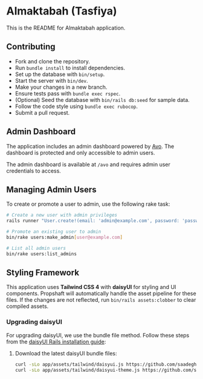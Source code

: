 # Almaktabah (Tasfiya)

This is the README for Almaktabah application.

## Contributing

- Fork and clone the repository.
- Run `bundle install` to install dependencies.
- Set up the database with `bin/setup`.
- Start the server with `bin/dev`.
- Make your changes in a new branch.
- Ensure tests pass with `bundle exec rspec`.
- (Optional) Seed the database with `bin/rails db:seed` for sample data.
- Follow the code style using `bundle exec rubocop`.
- Submit a pull request.

## Admin Dashboard

The application includes an admin dashboard powered by [Avo](https://avohq.io/). The dashboard is protected and only accessible to admin users.

The admin dashboard is available at `/avo` and requires admin user credentials to access.

## Managing Admin Users

To create or promote a user to admin, use the following rake task:

```bash
# Create a new user with admin privileges
rails runner "User.create!(email: 'admin@example.com', password: 'password123', password_confirmation: 'password123', admin: true)"

# Promote an existing user to admin
bin/rake users:make_admin[user@example.com]

# List all admin users
bin/rake users:list_admins
```

## Styling Framework

This application uses **Tailwind CSS 4** with **daisyUI** for styling and UI components. Propshaft will automatically handle the asset pipeline for these files. If the changes are not reflected, run `bin/rails assets:clobber` to clear compiled assets.

### Upgrading daisyUI

For upgrading daisyUI, we use the bundle file method. Follow these steps from the [daisyUI Rails installation guide](https://daisyui.com/docs/install/rails/):

1. Download the latest daisyUI bundle files:

   ```bash
   curl -sLo app/assets/tailwind/daisyui.js https://github.com/saadeghi/daisyui/releases/latest/download/daisyui.js
   curl -sLo app/assets/tailwind/daisyui-theme.js https://github.com/saadeghi/daisyui/releases/latest/download/daisyui-theme.js
   ```
